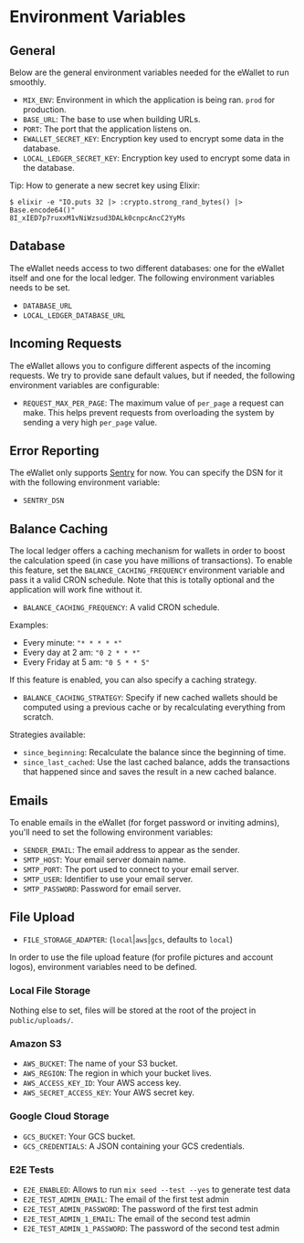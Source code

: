 # Environment Variables

## General

Below are the general environment variables needed for the eWallet to run smoothly.

-   `MIX_ENV`: Environment in which the application is being ran. `prod` for production.
-   `BASE_URL`: The base to use when building URLs.
-   `PORT`: The port that the application listens on.
-   `EWALLET_SECRET_KEY`: Encryption key used to encrypt some data in the database.
-   `LOCAL_LEDGER_SECRET_KEY`: Encryption key used to encrypt some data in the database.

Tip: How to generate a new secret key using Elixir:

```
$ elixir -e "IO.puts 32 |> :crypto.strong_rand_bytes() |> Base.encode64()"
8I_xIED7p7ruxxM1vNiWzsud3DALk0cnpcAncC2YyMs
```

## Database

The eWallet needs access to two different databases: one for the eWallet itself and one for the local ledger. The following environment variables needs to be set.

-   `DATABASE_URL`
-   `LOCAL_LEDGER_DATABASE_URL`

## Incoming Requests

The eWallet allows you to configure different aspects of the incoming requests.
We try to provide sane default values, but if needed, the following environment variables are configurable:

-   `REQUEST_MAX_PER_PAGE`: The maximum value of `per_page` a request can make. This helps prevent requests from overloading the system by sending a very high `per_page` value.

## Error Reporting

The eWallet only supports [Sentry](https://sentry.io/welcome/) for now. You can specify the DSN for it with the following environment variable:

-   `SENTRY_DSN`

## Balance Caching

The local ledger offers a caching mechanism for wallets in order to boost the calculation speed (in case you have millions of transactions). To enable this feature, set the `BALANCE_CACHING_FREQUENCY` environment variable and pass it a valid CRON schedule. Note that this is totally optional and the application will work fine without it.

-   `BALANCE_CACHING_FREQUENCY`: A valid CRON schedule.

Examples:

-   Every minute: `"* * * * *"`
-   Every day at 2 am: `"0 2 * * *"`
-   Every Friday at 5 am: `"0 5 * * 5"`

If this feature is enabled, you can also specify a caching strategy.

-   `BALANCE_CACHING_STRATEGY`: Specify if new cached wallets should be computed using a previous cache or by recalculating everything from scratch.

Strategies available:

-   `since_beginning`: Recalculate the balance since the beginning of time.
-   `since_last_cached`: Use the last cached balance, adds the transactions that happened since and saves the result in a new cached balance.

## Emails

To enable emails in the eWallet (for forget password or inviting admins), you'll need to set the following environment variables:

-   `SENDER_EMAIL`: The email address to appear as the sender.
-   `SMTP_HOST`: Your email server domain name.
-   `SMTP_PORT`: The port used to connect to your email server.
-   `SMTP_USER`: Identifier to use your email server.
-   `SMTP_PASSWORD`: Password for email server.

## File Upload

-   `FILE_STORAGE_ADAPTER`: (`local`|`aws`|`gcs`, defaults to `local`)

In order to use the file upload feature (for profile pictures and account logos), environment variables need to be defined.

### Local File Storage

Nothing else to set, files will be stored at the root of the project in `public/uploads/`.

### Amazon S3

-   `AWS_BUCKET`: The name of your S3 bucket.
-   `AWS_REGION`: The region in which your bucket lives.
-   `AWS_ACCESS_KEY_ID`: Your AWS access key.
-   `AWS_SECRET_ACCESS_KEY`: Your AWS secret key.

### Google Cloud Storage

-   `GCS_BUCKET`: Your GCS bucket.
-   `GCS_CREDENTIALS`: A JSON containing your GCS credentials.

### E2E Tests

- `E2E_ENABLED`: Allows to run `mix seed --test --yes` to generate test data
- `E2E_TEST_ADMIN_EMAIL`: The email of the first test admin
- `E2E_TEST_ADMIN_PASSWORD`: The password of the first test admin
- `E2E_TEST_ADMIN_1_EMAIL`: The email of the second test admin
- `E2E_TEST_ADMIN_1_PASSWORD`: The password of the second test admin
